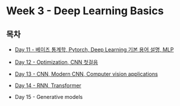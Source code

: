 # Week 3 - Deep Learning Basics

## 목차

* [Day 11 - 베이즈 통계학, Pytorch, Deep Learning 기본 용어 설명, MLP](./Day11.md)

* [Day 12 - Optimization, CNN 첫걸음](./Day12.md)

* [Day 13 - CNN, Modern CNN, Computer vision applications](./Day13.md)

* [Day 14 - RNN, Transformer](./Day14.md)

* Day 15 - Generative models
